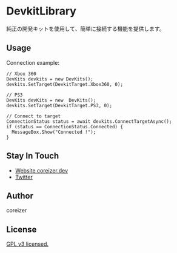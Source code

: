 # DevkitLibrary
純正の開発キットを使用して、簡単に接続する機能を提供します。

## Usage
Connection example:
```
// Xbox 360
DevKits devkits = new DevKits();
devkits.SetTarget(DevkitTarget.Xbox360, 0);

// PS3
DevKits devKits = new  DevKits();
devkits.SetTarget(DevkitTarget.PS3, 0);

// Connect to target
ConnectionStatus status = await devkits.ConnectTargetAsync();
if (status == ConnectionStatus.Connected) {
  MessageBox.Show("Connected !");
}
```

## Stay In Touch
 - [Website coreizer.dev](https://www.coreizer.dev)
 - [Twitter](https://www.twitter.com/coreizer)

## Author
coreizer

## License
[GPL v3 licensed.](LICENSE)
